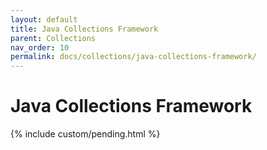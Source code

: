 ```yaml
---
layout: default
title: Java Collections Framework
parent: Collections
nav_order: 10
permalink: docs/collections/java-collections-framework/
---
```


# Java Collections Framework

{% include custom/pending.html %}
